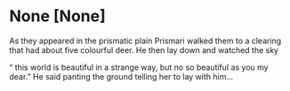 # None [None]

As they appeared in the prismatic plain Prismari walked them to a clearing that had about five colourful deer. He then lay down and watched the sky 

“ this world is beautiful in a strange way, but no so beautiful as you my dear.” He said panting the ground telling her to lay with him...
